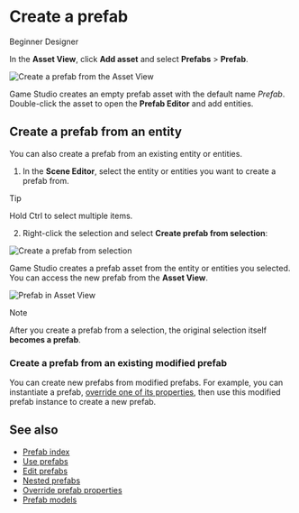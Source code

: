 # Create a prefab

<span class="badge text-bg-primary">Beginner</span>
<span class="badge text-bg-success">Designer</span>

In the **Asset View**, click **Add asset** and select **Prefabs** > **Prefab**.

![Create a prefab from the Asset View](media/create-prefab-from-asset-view.png)

Game Studio creates an empty prefab asset with the default name *Prefab*. Double-click the asset to open the **Prefab Editor** and add entities.

## Create a prefab from an entity

You can also create a prefab from an existing entity or entities.

1. In the **Scene Editor**, select the entity or entities you want to create a prefab from.
>[!Tip]
> Hold Ctrl to select multiple items.

2. Right-click the selection and select **Create prefab from selection**:

![Create a prefab from selection](media/create-prefab-from-selection.gif)

Game Studio creates a prefab asset from the entity or entities you selected. You can access the new prefab from the **Asset View**.

![Prefab in Asset View](media/prefab-asset.png)

>[!Note]
>After you create a prefab from a selection, the original selection itself **becomes a prefab**.

### Create a prefab from an existing modified prefab

You can create new prefabs from modified prefabs. For example, you can instantiate a prefab, [override one of its properties](override-prefab-properties.md), then use this modified prefab instance to create a new prefab.

## See also

* [Prefab index](index.md)
* [Use prefabs](use-prefabs.md)
* [Edit prefabs](edit-prefabs.md)
* [Nested prefabs](nested-prefabs.md)
* [Override prefab properties](override-prefab-properties.md)
* [Prefab models](prefab-models.md)